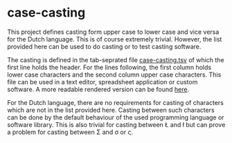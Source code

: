 # case-casting

This project defines casting form upper case to lower case and vice versa for
the Dutch language. This is of course extremely trivial. However, the list
provided here can be used to do casting or to test casting software.

The casting is defined in the tab-seprated file [case-casting.tsv](case-casting.tsv?raw=true)
of which the first line holds the header. For the lines following, the first column holds lower case characters and the second column upper case
characters. This file can be used in a text editor, spreadsheet application or
custom software. A more readable  rendered version can be found [here](case-casting.tsv).

For the Dutch language, there are no requirements for casting of characters
which are not in the list provided here. Casting between such characters can be
done by the default behaviour of the used programming language or software
library. This is also trivial for casting between Ł and ł but can prove a
problem for casting between Σ and σ or ς.
